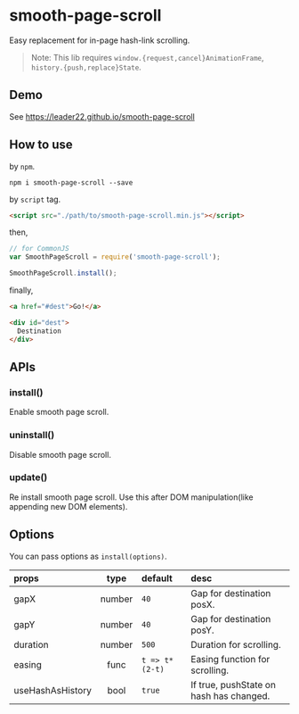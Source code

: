 # smooth-page-scroll

Easy replacement for in-page hash-link scrolling.

> Note:
> This lib requires `window.{request,cancel}AnimationFrame`, `history.{push,replace}State`.

## Demo

See https://leader22.github.io/smooth-page-scroll

## How to use

by `npm`.

```
npm i smooth-page-scroll --save
```

by `script` tag.

```html
<script src="./path/to/smooth-page-scroll.min.js"></script>
```

then,

```js
// for CommonJS
var SmoothPageScroll = require('smooth-page-scroll');

SmoothPageScroll.install();
```

finally,

```html
<a href="#dest">Go!</a>

<div id="dest">
  Destination
</div>
```

## APIs

### install()

Enable smooth page scroll.

### uninstall()

Disable smooth page scroll.

### update()

Re install smooth page scroll.
Use this after DOM manipulation(like appending new DOM elements).

## Options

You can pass options as `install(options)`.

props | type | default | desc
:---- | :--: | :------ | :---
gapX | number | `40` | Gap for destination posX.
gapY | number | `40` | Gap for destination posY.
duration | number | `500` | Duration for scrolling.
easing | func | `t => t*(2-t)` | Easing function for scrolling.
useHashAsHistory | bool | `true` | If true, pushState on hash has changed.
